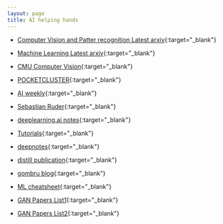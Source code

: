 ```yaml
---
layout: page
title: AI helping hands
---
```



- [Computer Vision and Patter recognition Latest arxiv](https://arxiv.org/list/cs.CV/recent){:target="_blank"}

- [Machine Learning Latest arxiv](https://arxiv.org/list/cs.LG/recent){:target="_blank"}

- [CMU Computer Vision](https://ci2cv.net/papers/){:target="_blank"}

- [POCKETCLUSTER](https://blog.pocketcluster.io/){:target="_blank"}

- [AI weekly](http://aidl.io/issues){:target="_blank"}

- [Sebastian Ruder](http://ruder.io/){:target="_blank"}

- [deeplearning.ai notes](https://github.com/mbadry1/DeepLearning.ai-Summary){:target="_blank"}

- [Tutorials](http://ufldl.stanford.edu/wiki/index.php/UFLDL_Tutorial){:target="_blank"}

- [deepnotes](https://deepnotes.io/){:target="_blank"}

- [distill publication](https://distill.pub/){:target="_blank"}

- [gombru blog](https://gombru.github.io/){:target="_blank"}

- [ML cheatsheet](https://ml-cheatsheet.readthedocs.io/en/latest/index.html){:target="_blank"}

- [GAN Papers List1](https://github.com/zhangqianhui/AdversarialNetsPapers){:target="_blank"}

- [GAN Papers List2](https://github.com/nightrome/really-awesome-gan){:target="_blank"}

